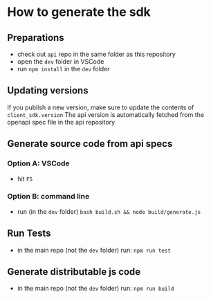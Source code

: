 
# How to generate the sdk

## Preparations
* check out `api` repo in the same folder as this repository
* open the `dev` folder in VSCode
* run `npm install` in the `dev` folder

## Updating versions
If you publish a new version, make sure to update the contents of `client_sdk.version`
The api version is automatically fetched from the openapi spec file in the api repository

## Generate source code from api specs

### Option A: VSCode
* hit `F5`

### Option B: command line
* run (in the `dev` folder) `bash build.sh && node build/generate.js`

## Run Tests

* in the main repo (not the `dev` folder) run: `npm run test`

## Generate distributable js code

* in the main repo (not the `dev` folder) run: `npm run build`


